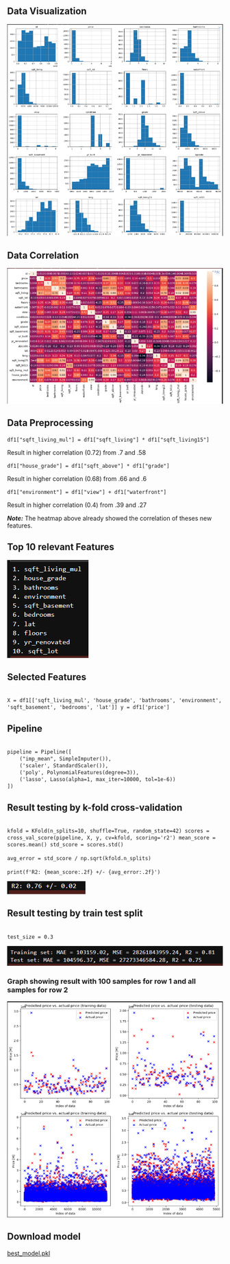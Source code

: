 ## **Data Visualization**

![Data Visualization](./assets/data_visualization.png)

## **Data Correlation**

![Data Correlation](./assets/data_correlation.png)

## **Data Preprocessing**

```
df1["sqft_living_mul"] = df1["sqft_living"] * df1["sqft_living15"]
```

Result in higher correlation (0.72) from .7 and .58

```
df1["house_grade"] = df1["sqft_above"] * df1["grade"]
```

Result in higher correlation (0.68) from .66 and .6

```
df1["environment"] = df1["view"] + df1["waterfront"]
```

Result in higher correlation (0.4) from .39 and .27

<i>**Note:**</i> The heatmap above already showed the correlation of theses new features.

## **Top 10 relevant Features**

![relevant Features](./assets/features.png)

## **Selected Features**

```

X = df1[['sqft_living_mul', 'house_grade', 'bathrooms', 'environment', 'sqft_basement', 'bedrooms', 'lat']] y = df1['price']

```

## **Pipeline**

```

pipeline = Pipeline([
    ("imp_mean", SimpleImputer()),
    ('scaler', StandardScaler()),
    ('poly', PolynomialFeatures(degree=3)),
    ('lasso', Lasso(alpha=1, max_iter=10000, tol=1e-6))
])

```

## **Result testing by k-fold cross-validation**

```

kfold = KFold(n_splits=10, shuffle=True, random_state=42) scores = cross_val_score(pipeline, X, y, cv=kfold, scoring='r2') mean_score = scores.mean() std_score = scores.std()

avg_error = std_score / np.sqrt(kfold.n_splits)

print(f'R2: {mean_score:.2f} +/- {avg_error:.2f}')

```

![K fold](./assets/k-fold.png)

## **Result testing by train test split**

```

test_size = 0.3

```

![Train Test Split](./assets/train_test_split.png)

### Graph showing result with 100 samples for row 1 and all samples for row 2

![Train test graph](./assets/train_test_graph.png)

## **Download model**

[best_model.pkl](./best_model.pkl)
